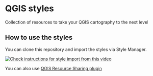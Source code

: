 # QGIS styles
Collection of resources to take your QGIS cartography to the next level

## How to use the styles

You can clone this repository and import the styles via Style Manager.

[![Check instructions for style import from this video](http://i3.ytimg.com/vi/zZW97unRBRw/maxresdefault.jpg)](https://www.youtube.com/watch?v=zZW97unRBRw)

You can also use [QGIS Resource Sharing plugin](http://qgis-contribution.github.io/QGIS-ResourceSharing/author/repository-structure.html)
